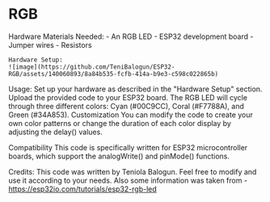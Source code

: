 # RGB
Hardware
  Materials Needed:
    - An RGB LED
    - ESP32 development board
    - Jumper wires
    - Resistors
      
    Hardware Setup:
    ![image](https://github.com/TeniBalogun/ESP32-RGB/assets/140060893/8a84b535-fcfb-414a-b9e3-c598c022865b)

Usage:
  Set up your hardware as described in the "Hardware Setup" section.
  Upload the provided code to your ESP32 board.
  The RGB LED will cycle through three different colors: Cyan (#00C9CC), Coral (#F7788A), and Green (#34A853).
  Customization
  You can modify the code to create your own color patterns or change the duration of each color display by adjusting the delay() values.

Compatibility
  This code is specifically written for ESP32 microcontroller boards, which support the analogWrite() and pinMode() functions.
  
Credits:
  This code was written by Teniola Balogun. Feel free to modify and use it according to your needs. Also some information was taken from - 
  https://esp32io.com/tutorials/esp32-rgb-led 
